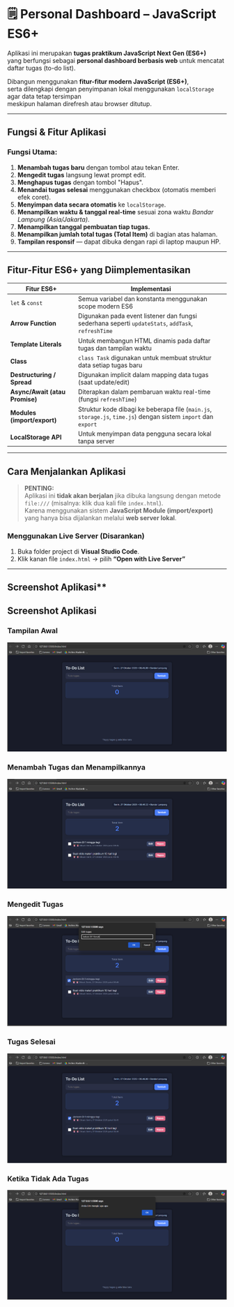# 🗒️ Personal Dashboard – JavaScript ES6+

Aplikasi ini merupakan **tugas praktikum JavaScript Next Gen (ES6+)**  
yang berfungsi sebagai **personal dashboard berbasis web** untuk mencatat daftar tugas (to-do list).

Dibangun menggunakan **fitur-fitur modern JavaScript (ES6+)**,  
serta dilengkapi dengan penyimpanan lokal menggunakan `localStorage` agar data tetap tersimpan  
meskipun halaman direfresh atau browser ditutup.

---

##  **Fungsi & Fitur Aplikasi**

###  Fungsi Utama:
1. **Menambah tugas baru** dengan tombol atau tekan Enter.  
2. **Mengedit tugas** langsung lewat prompt edit.  
3. **Menghapus tugas** dengan tombol "Hapus".  
4. **Menandai tugas selesai** menggunakan checkbox (otomatis memberi efek coret).  
5. **Menyimpan data secara otomatis** ke `localStorage`.  
6. **Menampilkan waktu & tanggal real-time** sesuai zona waktu *Bandar Lampung (Asia/Jakarta)*.  
7. **Menampilkan tanggal pembuatan tiap tugas.**  
8. **Menampilkan jumlah total tugas (Total Item)** di bagian atas halaman.  
9. **Tampilan responsif** — dapat dibuka dengan rapi di laptop maupun HP.

---

## **Fitur-Fitur ES6+ yang Diimplementasikan**

| Fitur ES6+ | Implementasi |
|-------------|--------------|
| `let` & `const` | Semua variabel dan konstanta menggunakan scope modern ES6 |
| **Arrow Function** | Digunakan pada event listener dan fungsi sederhana seperti `updateStats`, `addTask`, `refreshTime` |
| **Template Literals** | Untuk membangun HTML dinamis pada daftar tugas dan tampilan waktu |
| **Class** | `class Task` digunakan untuk membuat struktur data setiap tugas baru |
| **Destructuring / Spread** | Digunakan implicit dalam mapping data tugas (saat update/edit) |
| **Async/Await (atau Promise)** | Diterapkan dalam pembaruan waktu real-time (fungsi `refreshTime`) |
| **Modules (import/export)** | Struktur kode dibagi ke beberapa file (`main.js`, `storage.js`, `time.js`) dengan sistem `import` dan `export` |
| **LocalStorage API** | Untuk menyimpan data pengguna secara lokal tanpa server |

---
##  **Cara Menjalankan Aplikasi**

> **PENTING:**  
> Aplikasi ini **tidak akan berjalan** jika dibuka langsung dengan metode `file:///` (misalnya: klik dua kali file `index.html`).  
> Karena menggunakan sistem **JavaScript Module (import/export)** yang hanya bisa dijalankan melalui **web server lokal**.

### **Menggunakan Live Server (Disarankan)**
1. Buka folder project di **Visual Studio Code**.  
2. Klik kanan file `index.html` → pilih **“Open with Live Server”**

---

## Screenshot Aplikasi**

## Screenshot Aplikasi

### Tampilan Awal
![Tampilan Awal](./assets/tampilan%20awal.png)

### Menambah Tugas dan Menampilkannya
![Menambah Tugas](./assets/menambah%20tugas%20dan%20di%20tampilkan.png)

### Mengedit Tugas
![Mengedit Tugas](./assets/mengedit.png)

### Tugas Selesai
![Tugas Selesai](./assets/tugas%20selesai.png)

### Ketika Tidak Ada Tugas
![Ketika Kosong](./assets/ketika%20kosong.png)



